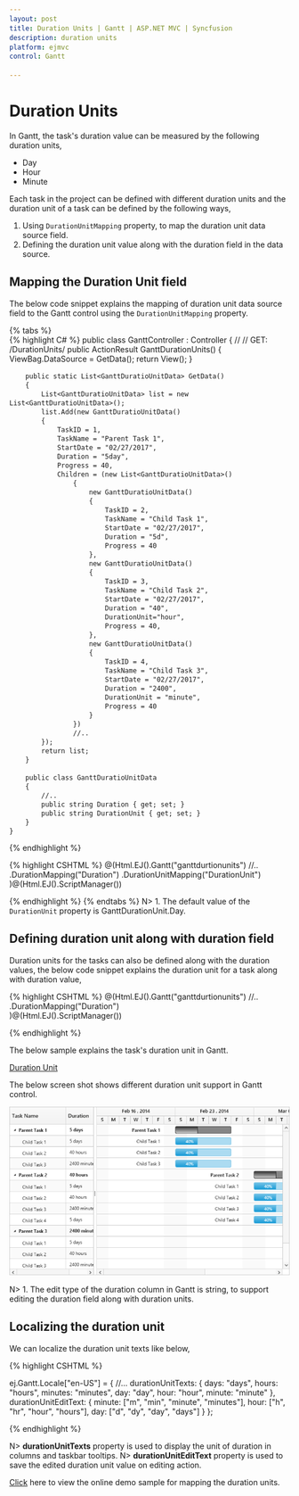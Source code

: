 ```yaml
---
layout: post
title: Duration Units | Gantt | ASP.NET MVC | Syncfusion
description: duration units
platform: ejmvc
control: Gantt

---
```


# Duration Units

In Gantt, the task's duration value can be measured by the following duration units, 

* Day
* Hour
* Minute

Each task in the project can be defined with different duration units and the duration unit of a task can be defined by the following ways,

1. Using `DurationUnitMapping` property, to map the duration unit data source field.
2. Defining the duration unit value along with the duration field in the data source.

## Mapping the Duration Unit field

The below code snippet explains the mapping of duration unit data source field to the Gantt control using the `DurationUnitMapping` property.

{% tabs %}  
{% highlight C# %}
public class GanttController : Controller
    {
        //
        // GET: /DurationUnits/
        public ActionResult GanttDurationUnits()
        {
            ViewBag.DataSource = GetData();
            return View();
        }

        public static List<GanttDuratioUnitData> GetData()
        {
            List<GanttDuratioUnitData> list = new List<GanttDuratioUnitData>();
            list.Add(new GanttDuratioUnitData()
            {
                TaskID = 1,
                TaskName = "Parent Task 1",
                StartDate = "02/27/2017",
                Duration = "5day",
                Progress = 40,
                Children = (new List<GanttDuratioUnitData>()
                    {
                        new GanttDuratioUnitData()
                        {
                            TaskID = 2,
                            TaskName = "Child Task 1",
                            StartDate = "02/27/2017",                            
                            Duration = "5d",
                            Progress = 40
                        },
                        new GanttDuratioUnitData()
                        {
                            TaskID = 3,
                            TaskName = "Child Task 2",
                            StartDate = "02/27/2017",
                            Duration = "40",
                            DurationUnit="hour",
                            Progress = 40,
                        },
                        new GanttDuratioUnitData()
                        {
                            TaskID = 4,
                            TaskName = "Child Task 3",
                            StartDate = "02/27/2017",
                            Duration = "2400",
                            DurationUnit = "minute",
                            Progress = 40
                        }
                    })
					//..
            });
            return list;
        }

        public class GanttDuratioUnitData
        {
            //..
            public string Duration { get; set; }
            public string DurationUnit { get; set; }
        }
    }
{% endhighlight %}

{% highlight CSHTML %}
 @(Html.EJ().Gantt("ganttdurtionunits")
	    //..
	   .DurationMapping("Duration")
	   .DurationUnitMapping("DurationUnit")	  
    )@(Html.EJ().ScriptManager())

{% endhighlight %}
{% endtabs %}
N> 1. The default value of the `DurationUnit` property is GanttDurationUnit.Day.

## Defining duration unit along with duration field

Duration units for the tasks can also be defined along with the duration values, the below code snippet explains the duration unit for a task along with duration value,

{% highlight CSHTML %}
 @(Html.EJ().Gantt("ganttdurtionunits")
	    //..
	   .DurationMapping("Duration")	  
    )@(Html.EJ().ScriptManager())

{% endhighlight %}

The below sample explains the task's duration unit in Gantt.

[Duration Unit](https://mvc.syncfusion.com/demos/web/gantt/ganttdurationunits)

The below screen shot shows different duration unit support in Gantt control.

![](Duration-units_images/Duration-units_img1.png)

N> 1. The edit type of the duration column in Gantt is string, to support editing the duration field along with duration units.

## Localizing the duration unit

We can localize the duration unit texts like below,

{% highlight CSHTML %}

ej.Gantt.Locale["en-US"] = {
    //...
    durationUnitTexts: {
        days: "days",
        hours: "hours",
        minutes: "minutes",
        day: "day",
        hour: "hour",
        minute: "minute"
    },
    durationUnitEditText: {
        minute: ["m", "min", "minute", "minutes"],
        hour: ["h", "hr", "hour", "hours"],
        day: ["d", "dy", "day", "days"]
    }
};

{% endhighlight %}

N> **durationUnitTexts** property is used to display the unit of duration in columns and taskbar tooltips.
N> **durationUnitEditText** property is used to save the edited duration unit value on editing action.

[Click](https://mvc.syncfusion.com/demos/web/gantt/ganttdurationunits) here to view the online demo sample for mapping the duration units.